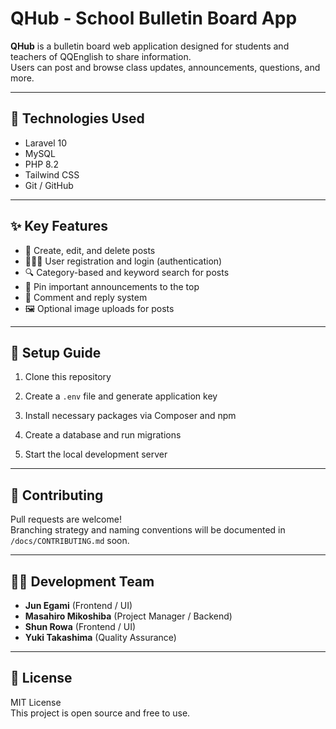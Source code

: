 # QHub - School Bulletin Board App

**QHub** is a bulletin board web application designed for students and teachers of QQEnglish to share information.  
Users can post and browse class updates, announcements, questions, and more.

---

## 🔧 Technologies Used

- Laravel 10  
- MySQL  
- PHP 8.2  
- Tailwind CSS  
- Git / GitHub

---

## ✨ Key Features

- 📝 Create, edit, and delete posts  
- 🧑‍🤝‍🧑 User registration and login (authentication)  
- 🔍 Category-based and keyword search for posts  
- 📌 Pin important announcements to the top  
- 💬 Comment and reply system  
- 🖼️ Optional image uploads for posts

---

## 🚀 Setup Guide

1. Clone this repository

2. Create a `.env` file and generate application key

3. Install necessary packages via Composer and npm

4. Create a database and run migrations

5. Start the local development server

---

## 🤝 Contributing

Pull requests are welcome!  
Branching strategy and naming conventions will be documented in `/docs/CONTRIBUTING.md` soon.

---

## 👨‍💻 Development Team

- **Jun Egami** (Frontend / UI)  
- **Masahiro Mikoshiba** (Project Manager / Backend)   
- **Shun Rowa** (Frontend / UI)  
- **Yuki Takashima** (Quality Assurance)

---

## 📌 License

MIT License  
This project is open source and free to use.
